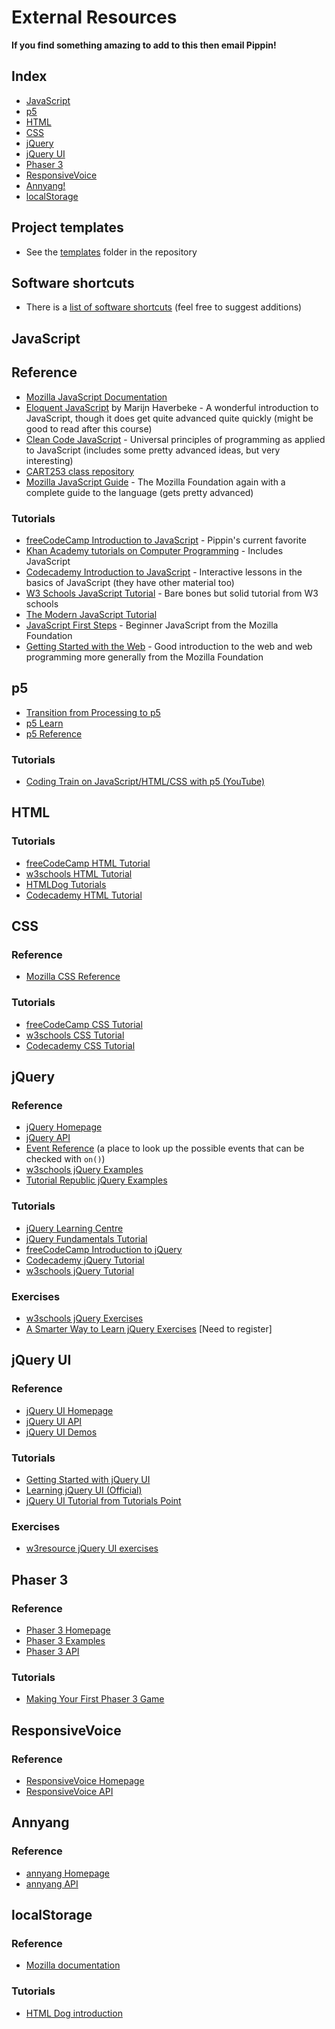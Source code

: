 # External Resources

__If you find something amazing to add to this then email Pippin!__

## Index

- [JavaScript](#javascript)
- [p5](#p5)
- [HTML](#html)
- [CSS](#css)
- [jQuery](#jquery)
- [jQuery UI](#jquery-ui)
- [Phaser 3](#phaser-3)
- [ResponsiveVoice](#responsivevoice)
- [Annyang!](#annyang)
- [localStorage](#annyang)

## Project templates

- See the [templates](https://github.com/pippinbarr/cart263-2020/tree/master/templates) folder in the repository

## Software shortcuts

- There is a [list of software shortcuts](./software-shortcuts.md) (feel free to suggest additions)

## JavaScript

## Reference

- [Mozilla JavaScript Documentation](https://developer.mozilla.org/bm/docs/Web/JavaScript)
- [Eloquent JavaScript](https://eloquentjavascript.net/) by Marijn Haverbeke - A wonderful introduction to JavaScript, though it does get quite advanced quite quickly (might be good to read after this course)
- [Clean Code JavaScript](https://github.com/ryanmcdermott/clean-code-javascript) - Universal principles of programming as applied to JavaScript (includes some pretty advanced ideas, but very interesting)
- [CART253 class repository](https://pippinbarr.github.io/cart253-2018/course_information/Course-Schedule)
- [Mozilla JavaScript Guide](https://developer.mozilla.org/en-US/docs/Web/JavaScript/Guide) - The Mozilla Foundation again with a complete guide to the language (gets pretty advanced)

### Tutorials

- [freeCodeCamp Introduction to JavaScript](https://www.freecodecamp.org/learn/javascript-algorithms-and-data-structures/basic-javascript/) - Pippin's current favorite
- [Khan Academy tutorials on Computer Programming](https://www.khanacademy.org/computing/computer-programming) - Includes JavaScript
- [Codecademy Introduction to JavaScript](https://www.codecademy.com/learn/introduction-to-javascript) - Interactive lessons in the basics of JavaScript (they have other material too)
- [W3 Schools JavaScript Tutorial](https://www.w3schools.com/js/) - Bare bones but solid tutorial from W3 schools
- [The Modern JavaScript Tutorial](https://javascript.info/)
- [JavaScript First Steps](https://developer.mozilla.org/en-US/docs/Learn/JavaScript/First_steps) - Beginner JavaScript from the Mozilla Foundation
- [Getting Started with the Web](https://developer.mozilla.org/en-US/docs/Learn/Getting_started_with_the_web) - Good introduction to the web and web programming more generally from the Mozilla Foundation

## p5

- [Transition from Processing to p5](https://github.com/processing/p5.js/wiki/Processing-transition)
- [p5 Learn](https://p5js.org/learn/)
- [p5 Reference](https://p5js.org/reference/)

### Tutorials

- [Coding Train on JavaScript/HTML/CSS with p5 (YouTube)](https://www.youtube.com/user/shiffman/playlists?shelf_id=14&view=50&sort=dd)

## HTML

### Tutorials

- [freeCodeCamp HTML Tutorial](https://www.freecodecamp.org/learn/responsive-web-design/basic-html-and-html5/)
- [w3schools HTML Tutorial](https://www.w3schools.com/html/)
- [HTMLDog Tutorials](http://www.htmldog.com/guides/)
- [Codecademy HTML Tutorial](https://www.codecademy.com/learn/learn-html)

## CSS

### Reference

- [Mozilla CSS Reference](https://developer.mozilla.org/en-US/docs/Web/CSS/Reference)

### Tutorials

- [freeCodeCamp CSS Tutorial](https://www.freecodecamp.org/learn/responsive-web-design/basic-css/)
- [w3schools CSS Tutorial](https://www.w3schools.com/css/)
- [Codecademy CSS Tutorial](https://www.codecademy.com/learn/learn-css)

## jQuery

### Reference

- [jQuery Homepage](https://www.jquery.com)
- [jQuery API](https://api.jquery.com)
- [Event Reference](https://developer.mozilla.org/en-US/docs/Web/Events) (a place to look up the possible events that can be checked with `on()`)
- [w3schools jQuery Examples](https://www.w3schools.com/jquery/jquery_examples.asp)
- [Tutorial Republic jQuery Examples](https://www.tutorialrepublic.com/jquery-examples.php)

### Tutorials

- [jQuery Learning Centre](https://learn.jquery.com/)
- [jQuery Fundamentals Tutorial](http://jqfundamentals.com/)
- [freeCodeCamp Introduction to jQuery](https://www.freecodecamp.org/learn/front-end-libraries/jquery/)
- [Codecademy jQuery Tutorial](https://www.codecademy.com/learn/learn-jquery)
- [w3schools jQuery Tutorial](https://www.w3schools.com/jquery/)

### Exercises

- [w3schools jQuery Exercises](https://www.w3schools.com/jquery/exercise_jq.asp)
- [A Smarter Way to Learn jQuery Exercises](http://www.asmarterwaytolearn.com/jquery/index-of-exercises.html) [Need to register]

## jQuery UI

### Reference

- [jQuery UI Homepage](https://jqueryui.com/)
- [jQuery UI API](https://api.jqueryui.com/)
- [jQuery UI Demos](https://jqueryui.com/demos/)

### Tutorials

- [Getting Started with jQuery UI](http://learn.jquery.com/jquery-ui/getting-started/)
- [Learning jQuery UI (Official)](http://learn.jquery.com/jquery-ui/)
- [jQuery UI Tutorial from Tutorials Point](https://www.tutorialspoint.com/jqueryui/)

### Exercises
- [w3resource jQuery UI exercises](https://www.w3resource.com/jquery-ui-exercises/1/index.php)

## Phaser 3

### Reference

- [Phaser 3 Homepage](https://phaser.io/)
- [Phaser 3 Examples](http://labs.phaser.io/)
- [Phaser 3 API](https://photonstorm.github.io/phaser3-docs)

### Tutorials

- [Making Your First Phaser 3 Game](https://phaser.io/tutorials/making-your-first-phaser-3-game)

## ResponsiveVoice

### Reference

- [ResponsiveVoice Homepage](https://responsivevoice.org/)
- [ResponsiveVoice API](https://responsivevoice.org/api/)

## Annyang

### Reference

- [annyang Homepage](https://www.talater.com/annyang/)
- [annyang API](https://github.com/TalAter/annyang/blob/master/docs/README.md)

## localStorage

### Reference

- [Mozilla documentation](https://developer.mozilla.org/en-US/docs/Web/API/Window/localStorage)

### Tutorials

- [HTML Dog introduction](https://htmldog.com/guides/javascript/advanced/localstorage/)
